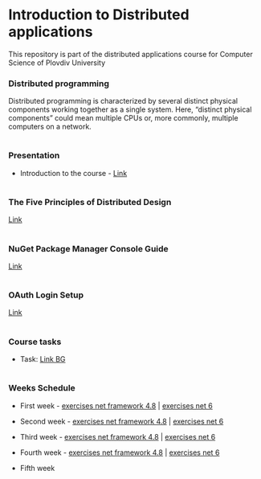 # Introduction to Distributed applications
This repository is part of the distributed applications course for Computer Science of Plovdiv University



### Distributed programming
Distributed programming is characterized by several distinct physical components working together as a single system. Here, “distinct physical components” could mean multiple CPUs or, more commonly, multiple computers on a network.


# 
### Presentation
* Introduction to the course - [Link](https://github.com/pkyurkchiev/distributed-applications-cs/blob/master/presentations/Introduction.pdf)


#
### The Five Principles of Distributed Design
[Link](https://github.com/pkyurkchiev/distributed-applications/tree/master/documentations/five-principles.md)


#
### NuGet Package Manager Console Guide
[Link](https://github.com/pkyurkchiev/distributed-applications/tree/master/documentations/nuget-console.md)


#
### OAuth Login Setup
[Link](https://github.com/pkyurkchiev/distributed-applications/tree/master/documentations/oauth.md)


#
### Course tasks

* Task: [Link BG](https://github.com/pkyurkchiev/distributed-applications/blob/master/tasks/task.pdf)


#
### Weeks Schedule

* First week - [exercises net framework 4.8](https://github.com/pkyurkchiev/distributed-applications/tree/master/exercises/net_framework_4.8/week_1) | [exercises net 6](https://github.com/pkyurkchiev/distributed-applications/tree/master/exercises/net_6/week_1)

* Second week - [exercises net framework 4.8](https://github.com/pkyurkchiev/distributed-applications/tree/master/exercises/net_framework_4.8/week_2) | [exercises net 6](https://github.com/pkyurkchiev/distributed-applications/tree/master/exercises/net_6/week_2)

* Third week - [exercises net framework 4.8](https://github.com/pkyurkchiev/distributed-applications/tree/master/exercises/net_framework_4.8/week_3) | [exercises net 6](https://github.com/pkyurkchiev/distributed-applications/tree/master/exercises/net_6/week_3)

* Fourth week - [exercises net framework 4.8](https://github.com/pkyurkchiev/distributed-applications/tree/master/exercises/net_framework_4.8/week_4) | [exercises net 6](https://github.com/pkyurkchiev/distributed-applications/tree/master/exercises/net_6/week_4)

* Fifth week 
